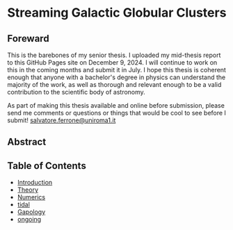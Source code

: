 # Streaming Galactic Globular Clusters

## Foreward
This is the barebones of my senior thesis. I uploaded my mid-thesis report to this GitHub Pages site on December 9, 2024. I will continue to work on this in the coming months and submit it in July. I hope this thesis is coherent enough that anyone with a bachelor's degree in physics can understand the majority of the work, as well as thorough and relevant enough to be a valid contribution to the scientific body of astronomy.


As part of making this thesis available and online before submission, please send me comments or questions or things that would be cool to see before I submit! salvatore.ferrone@uniroma1.it


## Abstract

<!-- INCLUDE abstract.md -->



## Table of Contents

- [Introduction](introduction.html)
- [Theory](theory.html)
- [Numerics](numerics.html)
- [tidal](tidal.html)
- [Gapology](Gapology.html)
- [ongoing](ongoing.html)

